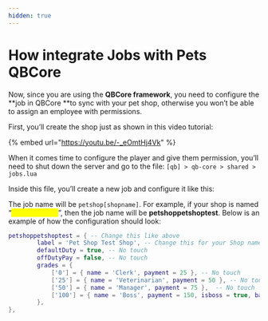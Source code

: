 ```yaml
---
hidden: true
---
```


# How integrate Jobs with Pets QBCore

Now, since you are using the **QBCore framework**, you need to configure the \*\*job in QBCore \*\*to sync with your pet shop, otherwise you won’t be able to assign an employee with permissions.

First, you’ll create the shop just as shown in this video tutorial:

{% embed url="https://youtu.be/-_eOmtHj4Vk" %}

When it comes time to configure the player and give them permission, you’ll need to shut down the server and go to the file: `[qb] > qb-core > shared > jobs.lua`

Inside this file, you’ll create a new job and configure it like this:

The job name will be `petshop[shopname]`. For example, if your shop is named “<mark style="color:yellow;">**Pet Shop Test**</mark>”, then the job name will be **petshoppetshoptest**. Below is an example of how the configuration should look:

```lua
petshoppetshoptest = { -- Change this like above
        label = 'Pet Shop Test Shop', -- Change this for your Shop name
        defaultDuty = true, -- No touch
        offDutyPay = false, -- No touch
        grades = {
            ['0'] = { name = 'Clerk', payment = 25 }, -- No touch
            ['25'] = { name = 'Veterinarian', payment = 50 }, -- No touch       
            ['50'] = { name = 'Manager', payment = 75 },  -- No touch         
            ['100'] = { name = 'Boss', payment = 150, isboss = true, bankAuth = true }, -- No touch
        },
},
```
